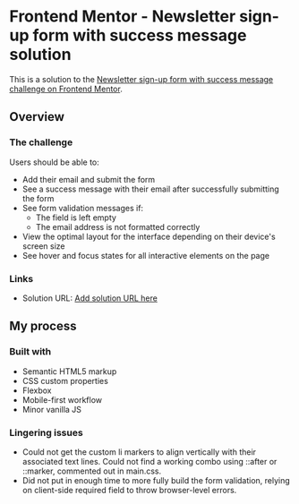 # Frontend Mentor - Newsletter sign-up form with success message solution

This is a solution to the [Newsletter sign-up form with success message challenge on Frontend Mentor](https://www.frontendmentor.io/challenges/newsletter-signup-form-with-success-message-3FC1AZbNrv).

## Overview

### The challenge

Users should be able to:

- Add their email and submit the form
- See a success message with their email after successfully submitting the form
- See form validation messages if:
  - The field is left empty
  - The email address is not formatted correctly
- View the optimal layout for the interface depending on their device's screen size
- See hover and focus states for all interactive elements on the page

### Links

- Solution URL: [Add solution URL here](https://chancetheoriginal.github.io/Frontend-Mentor-Solutions/fmi-newsletter/)

## My process

### Built with

- Semantic HTML5 markup
- CSS custom properties
- Flexbox
- Mobile-first workflow
- Minor vanilla JS

### Lingering issues

- Could not get the custom li markers to align vertically with their associated text lines. Could not find a working combo using ::after or ::marker, commented out in main.css.
- Did not put in enough time to more fully build the form validation, relying on client-side required field to throw browser-level errors.
